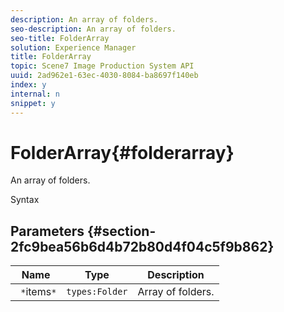 ```yaml
---
description: An array of folders.
seo-description: An array of folders.
seo-title: FolderArray
solution: Experience Manager
title: FolderArray
topic: Scene7 Image Production System API
uuid: 2ad962e1-63ec-4030-8084-ba8697f140eb
index: y
internal: n
snippet: y
---
```


# FolderArray{#folderarray}

An array of folders.

 Syntax 

## Parameters {#section-2fc9bea56b6d4b72b80d4f04c5f9b862}

|  Name  | Type  | Description  |
|---|---|---|
|  ` *`items`*`  | `types:Folder`  | Array of folders.  |

